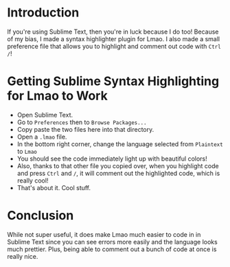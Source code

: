 # Introduction
If you're using Sublime Text, then you're in luck because I do too! 
Because of my bias, I made a syntax highlighter plugin for Lmao. 
I also made a small preference file that allows you to highlight and comment out code
with `Ctrl` `/`!  

# Getting Sublime Syntax Highlighting for Lmao to Work
- Open Sublime Text.
- Go to `Preferences` then to `Browse Packages...`
- Copy paste the two files here into that directory.
- Open a `.lmao` file.
- In the bottom right corner, change the language selected from `Plaintext` to `Lmao`
- You should see the code immediately light up with beautiful colors!
- Also, thanks to that other file you copied over, when you highlight code and press `Ctrl`
  and `/`, it will comment out the highlighted code, which is really cool!
- That's about it. Cool stuff.

# Conclusion
While not super useful, it does make Lmao much easier to code in in Sublime Text since 
you can see errors more easily and the language looks much prettier. Plus, being able
to comment out a bunch of code at once is really nice.


